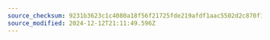 ```yaml
---
source_checksum: 9231b3623c1c4080a18f56f21725fde219afdf1aac5502d2c870f1f38ea55c3f
source_modified: 2024-12-12T21:11:49.596Z
---
```


